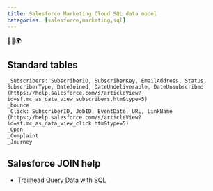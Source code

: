 ```yaml
---
title: Salesforce Marketing Cloud SQL data model
categories: [salesforce,marketing,sql]
---
```


<p class="text-center">🐍👑🌍</p>

<!--more-->

## Standard tables
```console
_Subscribers: SubscriberID, SubscriberKey, EmailAddress, Status, SubscriberType, DateJoined, DateUndeliverable, DateUnsubscribed (https://help.salesforce.com/s/articleView?id=sf.mc_as_data_view_subscribers.htm&type=5)
_bounce
_Click: SubscriberID, JobID, EventDate, URL, LinkName (https://help.salesforce.com/s/articleView?id=sf.mc_as_data_view_click.htm&type=5)
_Open
_Complaint
_Journey
```
## Salesforce JOIN help

- [Trailhead Query Data with SQL](https://trailhead.salesforce.com/fr/content/learn/modules/marketing-cloud-data-management/query-data-with-sql)
